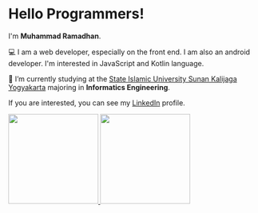 # Hello Programmers!

I'm **Muhammad Ramadhan**.  

💻 I am a web developer, especially on the front end. I am also an android developer. I'm interested in JavaScript and Kotlin language.  

🏫 I’m currently studying at the [State Islamic University Sunan Kalijaga Yogyakarta](https://uin-suka.ac.id/) majoring in **Informatics Engineering**.  

If you are interested, you can see my [LinkedIn](https://www.linkedin.com/in/muhammad-ramadhan-b58421193/) profile.  

<p align="left">
<a href="https://github.com/MadhanRa">
  <img height="180em" src="https://github-readme-stats-eight-theta.vercel.app/api?username=MadhanRa&show_icons=true&theme=algolia&include_all_commits=true&count_private=true"/>
  <img height="180em" src="https://github-readme-stats-eight-theta.vercel.app/api/top-langs/?username=MadhanRa&layout=compact&langs_count=8&theme=algolia"/>
</a>
</p>
